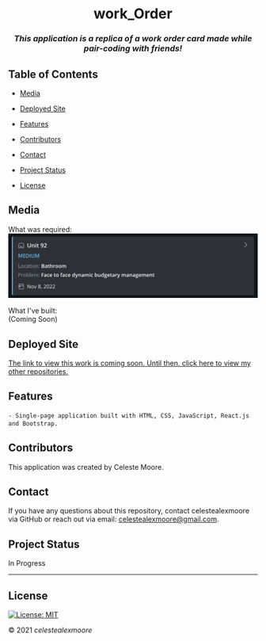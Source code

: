 <div align="center">

# work_Order

### _This application is a replica of a work order card made while pair-coding with friends!_
</div>

## Table of Contents

- [Media](#Media)

- [Deployed Site](#deployed-site)

- [Features](#Features)

- [Contributors](#Contributors)

- [Contact](#Contact)

- [Project Status](#project-status)

- [License](#License)

## Media

What was required:  
![Photo 1](./assets/original.png)

What I've built:  
(Coming Soon)
<!-- ![Photo 1](./assets/photos/exampleImage2.png) -->

## Deployed Site

   [The link to view this work is coming soon. Until then, click here to view my other repositories.](https://github.com/celestealexmoore?tab=repositories)

## Features
    - Single-page application built with HTML, CSS, JavaScript, React.js and Bootstrap.

## Contributors

This application was created by Celeste Moore.

## Contact

If you have any questions about this repository, contact celestealexmoore via GitHub or reach out via email:
celestealexmoore@gmail.com.

## Project Status

In Progress

---

## License

[![License: MIT](https://img.shields.io/badge/License-MIT-blueviolet.svg)](https://opensource.org/licenses/MIT)

© 2021 _celestealexmoore_